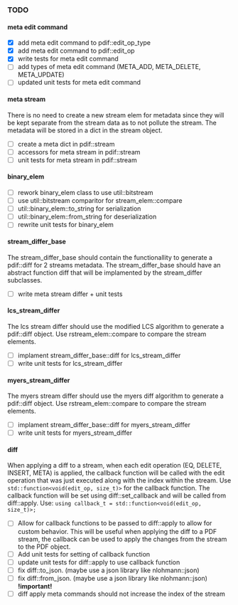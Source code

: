 ### TODO

#### meta edit command
- [x] add meta edit command to pdif::edit_op_type
- [x] add meta edit command to pdif::edit_op
- [x] write tests for meta edit command
- [ ] add types of meta edit command (META_ADD, META_DELETE, META_UPDATE)
- [ ] updated unit tests for meta edit command

#### meta stream

There is no need to create a new stream elem for metadata since they will be kept separate from the stream data as to not pollute the stream. The metadata will be stored in a dict in the stream object.  

- [ ] create a meta dict in pdif::stream
- [ ] accessors for meta stream in pdif::stream
- [ ] unit tests for meta stream in pdif::stream

#### binary_elem

- [ ] rework binary_elem class to use util::bitstream
- [ ] use util::bitstream comparitor for stream_elem::compare
- [ ] util::binary_elem::to_string for serialization
- [ ] util::binary_elem::from_string for deserialization
- [ ] rewrite unit tests for binary_elem

#### stream_differ_base

The stream_differ_base should contain the functionallity to generate a pdif::diff for 2 streams metadata. The stream_differ_base should have an abstract function diff that will be implamented by the stream_differ subclasses.

- [ ] write meta stream differ + unit tests

#### lcs_stream_differ

The lcs stream differ should use the modified LCS algorithm to generate a pdif::diff object. Use rstream_elem::compare to compare the stream elements.

- [ ] implament stream_differ_base::diff for lcs_stream_differ
- [ ] write unit tests for lcs_stream_differ

#### myers_stream_differ

The myers stream differ should use the myers diff algorithm to generate a pdif::diff object. Use rstream_elem::compare to compare the stream elements.

- [ ] implament stream_differ_base::diff for myers_stream_differ
- [ ] write unit tests for myers_stream_differ

#### diff

When applying a diff to a stream, when each edit operation (EQ, DELETE, INSERT, META) is applied, the callback function will be called with the edit operation that was just executed along with the index within the stream. Use `std::function<void(edit_op, size_t)>` for the callback function. The callback function will be set using diff::set_callback and will be called from diff::apply. Use: `using callback_t = std::function<void(edit_op, size_t)>;`

- [ ] Allow for callback functions to be passed to diff::apply to allow for custom behavior. This will be useful when applying the diff to a PDF stream, the callback can be used to apply the changes from the stream to the PDF object.
- [ ] Add unit tests for setting of callback function
- [ ] update unit tests for diff::apply to use callback function
- [ ] fix diff::to_json. (maybe use a json library like nlohmann::json)
- [ ] fix diff::from_json. (maybe use a json library like nlohmann::json)
**!important!**
- [ ] diff apply meta commands should not increase the index of the stream
